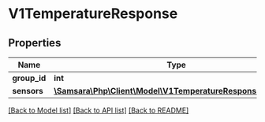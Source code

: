 # V1TemperatureResponse

## Properties
Name | Type | Description | Notes
------------ | ------------- | ------------- | -------------
**group_id** | **int** |  | [optional] 
**sensors** | [**\Samsara\Php\Client\Model\V1TemperatureResponseSensors[]**](V1TemperatureResponseSensors.md) |  | [optional] 

[[Back to Model list]](../../README.md#documentation-for-models) [[Back to API list]](../../README.md#documentation-for-api-endpoints) [[Back to README]](../../README.md)


